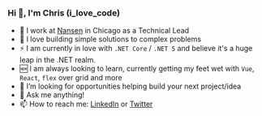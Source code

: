 ### Hi 👋, I'm Chris (i_love_code)

- 🏢 I work at [Nansen](https://nansen.com) in Chicago as a Technical Lead
- 💖 I love building simple solutions to complex problems
- ⚡ I am currently in love with `.NET Core` / `.NET 5` and believe it's a huge leap in the .NET realm.
- 🆕 I am always looking to learn, currently getting my feet wet with `Vue`, `React`, `flex` over grid and more
- 👯 I’m looking for opportunities helping build your next project/idea
- 💬 Ask me anything!
- 📫 How to reach me: [LinkedIn](https://www.linkedin.com/in/ilovecode/) or [Twitter](https://twitter.com/thetypicaldev)
